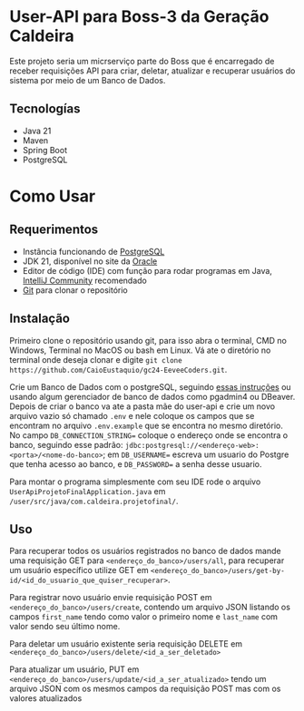 # User-API para Boss-3 da Geração Caldeira
Este projeto seria um micrserviço parte do Boss que é encarregado de receber requisições API para criar, deletar, atualizar e recuperar usuários do sistema por meio de um Banco de Dados.
## Tecnologías
- Java 21
- Maven
- Spring Boot
- PostgreSQL
# Como Usar
## Requerimentos
- Instância funcionando de [PostgreSQL](https://www.postgresql.org)
- JDK 21, disponível no site da [Oracle](https://www.oracle.com/java/technologies/downloads/)
- Editor de código (IDE) com função para rodar programas em Java, [IntelliJ Community](https://www.jetbrains.com/idea/download/) recomendado
- [Git](https://git-scm.com/downloads) para clonar o repositório
## Instalação
Primeiro clone o repositório usando git, para isso abra o terminal, CMD no Windows, Terminal no MacOS ou bash em Linux. Vá ate o diretório no terminal onde deseja clonar e digite `git clone https://github.com/CaioEustaquio/gc24-EeveeCoders.git`.

Crie um Banco de Dados com o postgreSQL, seguindo [essas instruções](https://www.postgresql.org/docs/current/manage-ag-createdb.html) ou usando algum gerenciador de banco de dados como pgadmin4 ou DBeaver. Depois de criar o banco va ate a pasta mãe do user-api e crie um novo arquivo vazio só chamado `.env` e nele coloque os campos que se encontram no arquivo `.env.example` que se encontra no mesmo diretório. No campo `DB_CONNECTION_STRING=` coloque o endereço onde se encontra o banco, seguindo esse padrão: `jdbc:postgresql://<endereço-web>:<porta>/<nome-do-banco>`; em `DB_USERNAME=` escreva um usuario do Postgre que tenha acesso ao banco, e `DB_PASSWORD=` a senha desse usuario.

Para montar o programa simplesmente com seu IDE rode o arquivo `UserApiProjetoFinalApplication.java` em `/user/src/java/com.caldeira.projetofinal/`.
## Uso
Para recuperar todos os usuários registrados no banco de dados mande uma requisição GET para `<endereço_do_banco>/users/all`, para recuperar um usuário específico utilize GET em `<endereço_do_banco>/users/get-by-id/<id_do_usuario_que_quiser_recuperar>`.

Para registrar novo usuário envie requisição POST em `<endereço_do_banco>/users/create`, contendo um arquivo JSON listando os campos `first_name` tendo como valor o primeiro nome e `last_name` com valor sendo seu último nome.

Para deletar um usuário existente seria requisição DELETE em `<endereço_do_banco>/users/delete/<id_a_ser_deletado>`

Para atualizar um usuário, PUT em `<endereço_do_banco>/users/update/<id_a_ser_atualizado>` tendo um arquivo JSON com os mesmos campos da requisição POST mas com os valores atualizados
